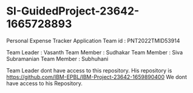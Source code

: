 # SI-GuidedProject-23642-1665728893
Personal Expense Tracker Application
 Team id : PNT2022TMID53914
 
Team Leader : Vasanth
Team Member : Sudhakar
Team Member : Siva Subramanian
Team Member : Subhuhani

Team Leader dont have access to this repository.
His repository is  https://github.com/IBM-EPBL/IBM-Project-23642-1659890400
We dont have access to his Repository.
